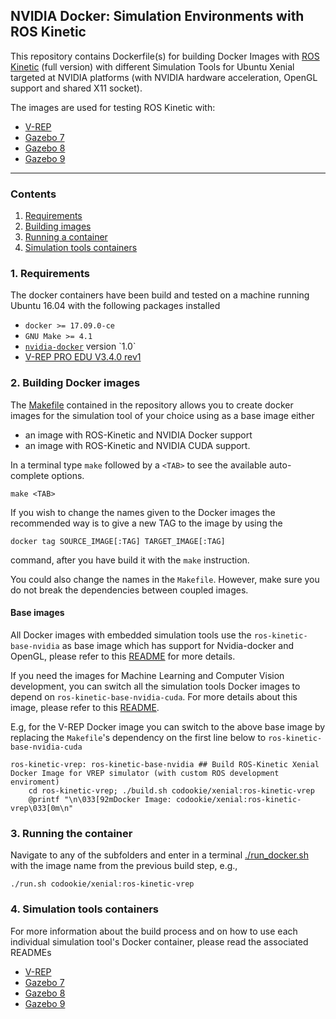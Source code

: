 ## NVIDIA Docker: Simulation Environments with ROS Kinetic

This repository contains Dockerfile(s) for building Docker Images with [ROS Kinetic](http://wiki.ros.org/kinetic) (full version) with different Simulation Tools for Ubuntu Xenial targeted at NVIDIA platforms (with NVIDIA hardware acceleration, OpenGL support and shared X11 socket). 

The images are used for testing ROS Kinetic with:
* [V-REP](http://www.coppeliarobotics.com/index.html)
* [Gazebo 7](http://gazebosim.org/blog/gazebo7)
* [Gazebo 8](http://gazebosim.org/blog/gazebo8)
* [Gazebo 9](http://gazebosim.org/blog/gazebo9)
---

### Contents
1. [Requirements](#1-requirements)
2. [Building images](#2-building-the-image)
3. [Running a container](#3-running-the-container)
4. [Simulation tools containers](#4-simulation-tools-containers)

### 1. Requirements

The docker containers have been build and tested on a machine running Ubuntu 16.04 with the following packages installed
* `docker >= 17.09.0-ce`
* `GNU Make >= 4.1`
* [`nvidia-docker`](https://github.com/NVIDIA/nvidia-docker/wiki/Installation-(version-1.0)) version `1.0`
* [V-REP PRO EDU V3.4.0 rev1](http://www.coppeliarobotics.com/downloads.html)

### 2. Building Docker images

The [Makefile](./Makefile) contained in the repository allows you to create docker images for the simulation tool of your choice using as a base image either
* an image with ROS-Kinetic and NVIDIA Docker support 
* an image with ROS-Kinetic and NVIDIA CUDA support. 

In a terminal type `make` followed by a `<TAB>` to see the available auto-complete options. 
```
make <TAB>
```

If you wish to change the names given to the Docker images the recommended way is to give a new TAG to the image by using the 
```
docker tag SOURCE_IMAGE[:TAG] TARGET_IMAGE[:TAG]
```
command, after you have build it with the `make` instruction. 

You could also change the names in the `Makefile`. However, make sure you do not break the dependencies between coupled images. 

#### Base images
All Docker images with embedded simulation tools use the `ros-kinetic-base-nvidia` as base image which has support for Nvidia-docker and OpenGL, please refer to this [README](./ros-kinetic-base-nvidia-opengl/README.md) for more details.

If you need the images for Machine Learning and Computer Vision development, you can switch all the simulation tools Docker images to depend on `ros-kinetic-base-nvidia-cuda`. For more details about this image, please refer to this [README](./ros-kinetic-base-nvidia-cudnn/README.md).

E.g, for the V-REP Docker image you can switch to the above base image by replacing the `Makefile`'s dependency on the first line below to `ros-kinetic-base-nvidia-cuda`
```
ros-kinetic-vrep: ros-kinetic-base-nvidia ## Build ROS-Kinetic Xenial Docker Image for VREP simulator (with custom ROS development enviroment)
	cd ros-kinetic-vrep; ./build.sh codookie/xenial:ros-kinetic-vrep
	@printf "\n\033[92mDocker Image: codookie/xenial:ros-kinetic-vrep\033[0m\n"
```

### 3. Running the container

Navigate to any of the subfolders and enter in a terminal [./run_docker.sh](./ros-kinetic-vrep/run_docker.sh) with the image name from the previous build step, e.g.,
```
./run.sh codookie/xenial:ros-kinetic-vrep
```


### 4. Simulation tools containers

For more information about the build process and on how to use each individual simulation tool's Docker container, please read the associated READMEs
* [V-REP](./ros-kinetic-vrep/README.md)
* [Gazebo 7](./ros-kinetic-gazebo7/README.md)
* [Gazebo 8](./ros-kinetic-gazebo8/README.md)
* [Gazebo 9](./ros-kinetic-gazebo9/README.md)